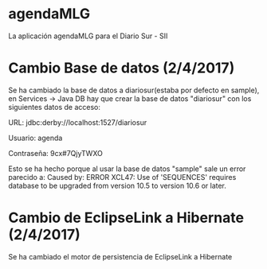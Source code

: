 # agendaMLG
La aplicación agendaMLG para el Diario Sur - SII 

# Cambio Base de datos (2/4/2017)
Se ha cambiado la base de datos a diariosur(estaba por defecto en sample), en Services -> Java DB hay que crear la base de datos "diariosur" con los siguientes datos de acceso:

URL: jdbc:derby://localhost:1527/diariosur

Usuario: agenda

Contraseña: 9cx#7QjyTWXO


Esto se ha hecho porque al usar la base de datos "sample" sale un error parecido a:
Caused by: ERROR XCL47: Use of 'SEQUENCES' requires database to be upgraded from version 10.5 to version 10.6 or later.

# Cambio de EclipseLink a Hibernate  (2/4/2017)
Se ha cambiado el motor de persistencia de EclipseLink a Hibernate
